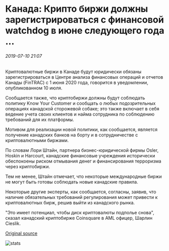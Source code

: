# Канада: Крипто биржи должны зарегистрироваться с финансовой watchdog в июне следующего года ...

###### 2019-07-10 21:07

Криптовалютные биржи в Канаде будут юридически обязаны зарегистрироваться в Центре анализа финансовых операций и отчетов Канады (FinTRAC) с 1 июня 2020 года, говорится в уведомлении, опубликованном 10 июля.

Сообщается также, что криптобиржи должны будут соблюдать политику Know Your Customer и сообщать о любых подозрительных операциях канадской сторожевой собаке; это также включает в себя ведение учета своих клиентов и найма сотрудника по соблюдению требований для их платформы.

Мотивом для реализации новой политики, как сообщается, является получение канадских банков на борту и в сотрудничестве с криптовалютными биржами.

По словам Лори Штайн, партнера бизнес-юридической фирмы Osler, Hoskin и Harcourt, канадские финансовые учреждения исторически обеспокоены риском отмывания денег и финансирования терроризма через криптобиржи.

Тем не менее, Штайн отмечает, что некоторые международные биржи не могут быть готовы соблюдать новые канадские правила.

Некоторые другие эксперты, как сообщается, согласны, заявив, что наличие обязательных требований регулирования может привести к криптовалютных бирж, решив выйти из канадского рынка.

"Это имеет потенциал, чтобы диск криптовалюты подполье снова", сказал канадский криптобирже Coinsquare в AML офицер, Шарлин Cieslik.

[Original source](https://cointelegraph.com/news/canada-crypto-exchanges-must-register-with-financial-watchdog-next-june)

![stats](https://c.statcounter.com/11760860/0/a89fa40b/1/ "stats")